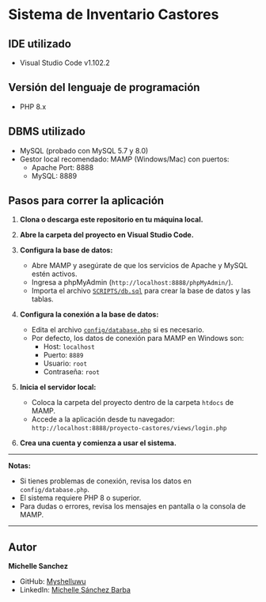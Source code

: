 # Sistema de Inventario Castores

## IDE utilizado
- Visual Studio Code v1.102.2

## Versión del lenguaje de programación
- PHP 8.x

## DBMS utilizado
- MySQL (probado con MySQL 5.7 y 8.0)
- Gestor local recomendado: MAMP (Windows/Mac) con puertos:
    - Apache Port: 8888
    - MySQL: 8889


## Pasos para correr la aplicación

1. **Clona o descarga este repositorio en tu máquina local.**

2. **Abre la carpeta del proyecto en Visual Studio Code.**

3. **Configura la base de datos:**
   - Abre MAMP y asegúrate de que los servicios de Apache y MySQL estén activos.
   - Ingresa a phpMyAdmin (`http://localhost:8888/phpMyAdmin/`).
   - Importa el archivo [`SCRIPTS/db.sql`](SCRIPTS/db.sql) para crear la base de datos y las tablas.

4. **Configura la conexión a la base de datos:**
   - Edita el archivo [`config/database.php`](config/database.php) si es necesario.
   - Por defecto, los datos de conexión para MAMP en Windows son:
     - Host: `localhost`
     - Puerto: `8889`
     - Usuario: `root`
     - Contraseña: `root`

5. **Inicia el servidor local:**
   - Coloca la carpeta del proyecto dentro de la carpeta `htdocs` de MAMP.
   - Accede a la aplicación desde tu navegador:  
     `http://localhost:8888/proyecto-castores/views/login.php`

6. **Crea una cuenta y comienza a usar el sistema.**

---

**Notas:**
- Si tienes problemas de conexión, revisa los datos en `config/database.php`.
- El sistema requiere PHP 8 o superior.
- Para dudas o errores, revisa los mensajes en pantalla o la consola de MAMP.

---

## Autor

**Michelle Sanchez**
- GitHub:  [Myshelluwu](https://github.com/Myshelluwu)
- LinkedIn: [Michelle Sánchez Barba](https://www.linkedin.com/in/myshell-sanchez/)